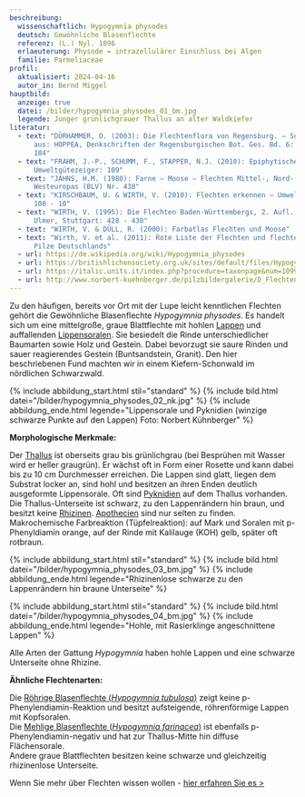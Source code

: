 ```yaml
---
beschreibung:
  wissenschaftlich: Hypogymnia physodes
  deutsch: Gewöhnliche Blasenflechte
  referenz: (L.) Nyl. 1896
  erlaeuterung: Physode = intrazellulärer Einschluss bei Algen
  familie: Parmeliaceae
profil:
  aktualisiert: 2024-04-16
  autor_in: Bernd Miggel
hauptbild:
  anzeige: true
  datei: /bilder/hypogymnia_physodes_01_bm.jpg
  legende: Junger grünlichgrauer Thallus an alter Waldkiefer
literatur:
  - text: "DÜRHAMMER, O. (2003): Die Flechtenflora von Regensburg. – Sonderdruck
      aus: HOPPEA, Denkschriften der Regensburgischen Bot. Ges. Bd. 6: 183 -
      184"
  - text: "FRAHM, J.-P., SCHUMM, F., STAPPER, N.J. (2010): Epiphytische Flechten als
      Umweltgütezeiger: 109"
  - text: "JAHNS, H.M. (1980): Farne – Moose – Flechten Mittel-, Nord- und
      Westeuropas (BLV) Nr. 438"
  - text: "KIRSCHBAUM, U. & WIRTH, V. (2010): Flechten erkennen – Umwelt bewerten:
      100 - 10"
  - text: "WIRTH, V. (1995): Die Flechten Baden-Württembergs, 2. Aufl., 1006 S.;
      Ulmer, Stuttgart: 428 - 430"
  - text: "WIRTH, V. & DÜLL, R. (2000): Farbatlas Flechten und Moose"
  - text: "Wirth, V. et al. (2011): Rote Liste der Flechten und flechtenbewohnende
      Pilze Deutschlands"
  - url: https://de.wikipedia.org/wiki/Hypogymnia_physodes
  - url: https://britishlichensociety.org.uk/sites/default/files/Hypogymnia%20physodes.pdf
  - url: https://italic.units.it/index.php?procedure=taxonpage&num=1099
  - url: http://www.norbert-kuehnberger.de/pilzbildergalerie/D_Flechten-Lichenes_-_226_Arten/index.htm
---
```

Zu den häufigen, bereits vor Ort mit der Lupe leicht kenntlichen Flechten gehört die Gewöhnliche Blasenflechte *Hypogymnia physodes*. Es handelt sich um eine mittelgroße, graue Blattflechte mit hohlen [Lappen](Lappen "Glossar") und auffallenden [Lippensoralen](Sorale "Glossar"). Sie besiedelt die Rinde unterschiedlicher Baumarten sowie Holz und Gestein. Dabei bevorzugt sie saure Rinden und sauer reagierendes Gestein (Buntsandstein, Granit). Den hier beschriebenen Fund machten wir in einem Kiefern-Schonwald im nördlichen Schwarzwald.

{% include abbildung_start.html stil="standard" %}
{% include bild.html datei="/bilder/hypogymnia_physodes_02_nk.jpg" %}
{% include abbildung_ende.html legende="Lippensorale und Pyknidien (winzige schwarze Punkte auf den Lappen) Foto: Norbert Kühnberger" %}

**Morphologische Merkmale:**

Der [Thallus](Thallus "Glossar") ist oberseits grau bis grünlichgrau (bei Besprühen mit Wasser wird er heller graugrün). Er wächst oft in Form einer Rosette und kann dabei bis zu 10 cm Durchmesser erreichen. Die Lappen sind glatt, liegen dem Substrat locker an, sind hohl und besitzen an ihren Enden deutlich ausgeformte Lippensorale. Oft sind [Pyknidien](Pyknidien "Glossar") auf dem Thallus vorhanden. Die Thallus-Unterseite ist schwarz, zu den Lappenrändern hin braun, und besitzt keine [Rhizinen](Rhizine "Glossar"). [Apothecien](Apothecien "Glossar") sind nur selten zu finden.\
Makrochemische Farbreaktion (Tüpfelreaktion): auf Mark und Soralen mit p-Phenyldiamin orange, auf der Rinde mit Kalilauge (KOH) gelb, später oft rotbraun.

{% include abbildung_start.html stil="standard" %}
{% include bild.html datei="/bilder/hypogymnia_physodes_03_bm.jpg" %}
{% include abbildung_ende.html legende="Rhizinenlose schwarze zu den Lappenrändern hin braune Unterseite" %}

{% include abbildung_start.html stil="standard" %}
{% include bild.html datei="/bilder/hypogymnia_physodes_04_bm.jpg" %}
{% include abbildung_ende.html legende="Hohle, mit Rasierklinge angeschnittene Lappen" %}

Alle Arten der Gattung *Hypogymnia* haben hohle Lappen und eine schwarze Unterseite ohne Rhizine.

**Ähnliche Flechtenarten:**

Die  [Röhrige Blasenflechte (*Hypogymnia tubulosa*)](/pilze/hypogymnia-tubulosa-röhrige-blasenflechte) zeigt keine p-Phenylendiamin-Reaktion und besitzt aufsteigende, röhrenförmige Lappen mit Kopfsoralen.\
Die [Mehlige Blasenflechte (*Hypogymnia farinacea*)](/pilze/hypogymnia-farinacea-mehlige-blasenflechte) ist ebenfalls p-Phenylendiamin-negativ und hat zur Thallus-Mitte hin diffuse Flächensorale.\
Andere graue Blattflechten besitzen keine schwarze und gleichzeitig rhizinenlose Unterseite.

Wenn Sie mehr über Flechten wissen wollen - [hier erfahren Sie es >](/pilze/hypogymnia-physodes-gewöhnliche-blasenflechte)